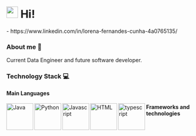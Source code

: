 <h1><img src="https://emojis.slackmojis.com/emojis/images/1563481434/6016/meow_coffee.png?1563481434" width="30"/> Hi! </h1>
- https://www.linkedin.com/in/lorena-fernandes-cunha-4a0765135/

### About me 💬
Current Data Engineer and future software developer.

### Technology Stack 💻

#### Main Languages
<img align="left" alt="Java" width="70px" src="https://img.shields.io/badge/-Java-333333?style=for-the-badge&logo=Java" />
<img align="left" alt="Python" width="70px" src="https://img.shields.io/badge/-python-333333?style=for-the-badge&logo=python" />
<img align="left" alt="Javascript" width="70px" src="https://img.shields.io/badge/-Javascript-333333?style=for-the-badge&logo=Javascript" />
<img align="left" alt="HTML" width="70px" src="https://img.shields.io/badge/-typescript-333333?style=for-the-badge&logo=typescript" />
<img align="left" alt="typescript" width="70px" src="https://img.shields.io/badge/-HTML5-333333?style=for-the-badge&logo=HTML5" />

#### Frameworks and technologies




